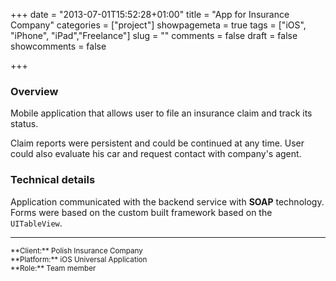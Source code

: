 +++
date = "2013-07-01T15:52:28+01:00"
title = "App for Insurance Company"
categories = ["project"]
showpagemeta = true
tags = ["iOS", "iPhone", "iPad","Freelance"]
slug = ""
comments = false
draft = false
showcomments = false

+++

### Overview

Mobile application that allows user to file an insurance claim and track its status.

Claim reports were persistent and could be continued at any time. User could also evaluate his car and request contact with company's agent.

### Technical details

Application communicated with the backend service with **SOAP** technology. Forms were based on the custom built framework based on the `UITableView`.

---
<sup>
**Client:**	Polish Insurance Company</br>
**Platform:**	iOS Universal Application</br>
**Role:**		Team member
</sup>